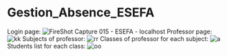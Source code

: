 # Gestion_Absence_ESEFA
Login page: 
![FireShot Capture 015 - ESEFA - localhost](https://user-images.githubusercontent.com/85806305/228982344-75b223b9-db3e-440c-809c-7b46ee679fd3.png)
Professor page:
![kk](https://user-images.githubusercontent.com/85806305/228984919-006a4e28-b964-40a4-9c14-96cff3b899ea.png)
Subjects of professor:
![rr](https://user-images.githubusercontent.com/85806305/228984961-f7c13b25-9253-403d-ae96-2c3f3898e663.png)
Classes of professor for each subject:
![a](https://user-images.githubusercontent.com/85806305/228985044-95e5f93a-9f08-4843-b31e-01a46783602e.png)
Students list for each class:
![oo](https://user-images.githubusercontent.com/85806305/228985317-bbd80d9d-1946-4521-8894-5583d72e6c28.png)
